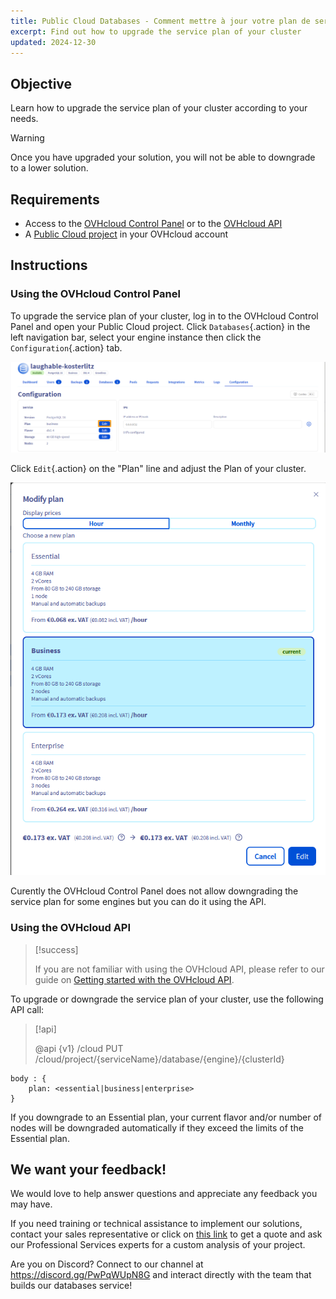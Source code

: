 ```yaml
---
title: Public Cloud Databases - Comment mettre à jour votre plan de service (EN)
excerpt: Find out how to upgrade the service plan of your cluster
updated: 2024-12-30
---
```


## Objective

Learn how to upgrade the service plan of your cluster according to your needs.

> [!warning]
>
> Once you have upgraded your solution, you will not be able to downgrade to a lower solution.

## Requirements

- Access to the [OVHcloud Control Panel](/links/manager) or to the [OVHcloud API](/links/api)
- A [Public Cloud project](/links/public-cloud/public-cloud) in your OVHcloud account

## Instructions

### Using the OVHcloud Control Panel

To upgrade the service plan of your cluster, log in to the OVHcloud Control Panel and open your Public Cloud project. Click `Databases`{.action} in the left navigation bar, select your engine instance then click the `Configuration`{.action} tab.

![Cluster overview](images/cluster_overview.png)

Click `Edit`{.action} on the "Plan" line and adjust the Plan of your cluster.

![Change solution](images/plan_change_view.png)

Curently the OVHcloud Control Panel does not allow downgrading the service plan for some engines but you can do it using the API.

### Using the OVHcloud API

> [!success]
>
> If you are not familiar with using the OVHcloud API, please refer to our guide on [Getting started with the OVHcloud API](/pages/manage_and_operate/api/first-steps).

To upgrade or downgrade the service plan of your cluster, use the following API call:

> [!api]
>
> @api {v1} /cloud PUT /cloud/project/{serviceName}/database/{engine}/{clusterId}
>

```console
body : {
    plan: <essential|business|enterprise>
}
```

If you downgrade to an Essential plan, your current flavor and/or number of nodes will be downgraded automatically if they exceed the limits of the Essential plan.

## We want your feedback!

We would love to help answer questions and appreciate any feedback you may have.

If you need training or technical assistance to implement our solutions, contact your sales representative or click on [this link](/links/professional-services) to get a quote and ask our Professional Services experts for a custom analysis of your project.

Are you on Discord? Connect to our channel at <https://discord.gg/PwPqWUpN8G> and interact directly with the team that builds our databases service!